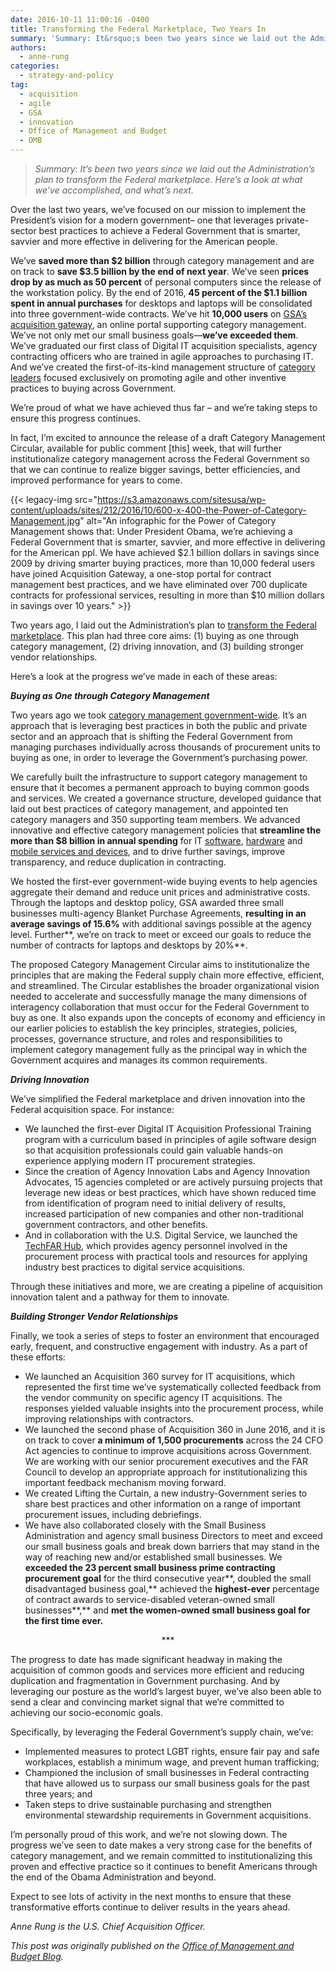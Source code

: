 ```yaml
---
date: 2016-10-11 11:00:16 -0400
title: Transforming the Federal Marketplace, Two Years In
summary: 'Summary: It&rsquo;s been two years since we laid out the Administration&rsquo;s plan to transform the Federal marketplace. Here&rsquo;s a look at what we&rsquo;ve accomplished, and what&rsquo;s next. Over the last two years, we&rsquo;ve focused on our mission to implement the President&rsquo;s vision for a modern government&#8211; one that leverages private-sector best practices to achieve a'
authors:
  - anne-rung
categories:
  - strategy-and-policy
tag:
  - acquisition
  - agile
  - GSA
  - innovation
  - Office of Management and Budget
  - OMB
---
```


> _Summary: It’s been two years since we laid out the Administration’s plan to transform the Federal marketplace. Here’s a look at what we’ve accomplished, and what’s next._

Over the last two years, we’ve focused on our mission to implement the President’s vision for a modern government&#8211; one that leverages private-sector best practices to achieve a Federal Government that is smarter, savvier and more effective in delivering for the American people.

We’ve **saved more than $2 billion** through category management and are on track to **save $3.5 billion by the end of next year**. We’ve seen **prices drop by as much as 50 percent** of personal computers since the release of the workstation policy. By the end of 2016, **45 percent of the $1.1 billion spent in annual purchases** for desktops and laptops will be consolidated into three government-wide contracts. We’ve hit **10,000 users** on [GSA’s acquisition gateway](http://www.gsa.gov/portal/category/107699), an online portal supporting category management. We’ve not only met our small business goals—**we’ve exceeded them**. We’ve graduated our first class of Digital IT acquisition specialists, agency contracting officers who are trained in agile approaches to purchasing IT. And we’ve created the first-of-its-kind management structure of [category leaders](https:/www.whitehouse.gov/blog/2016/02/24/major-step-forward-category-management-announcing-new-government-wide-category) focused exclusively on promoting agile and other inventive practices to buying across Government.

We’re proud of what we have achieved thus far – and we’re taking steps to ensure this progress continues.

In fact, I’m excited to announce the release of a draft Category Management Circular, available for public comment [this] week, that will further institutionalize category management across the Federal Government so that we can continue to realize bigger savings, better efficiencies, and improved performance for years to come.

{{< legacy-img src="https://s3.amazonaws.com/sitesusa/wp-content/uploads/sites/212/2016/10/600-x-400-the-Power-of-Category-Management.jpg" alt="An infographic for the Power of Category Management shows that: Under President Obama, we’re achieving a Federal Government that is smarter, savvier, and more effective in delivering for the American ppl. We have achieved $2.1 billion dollars in savings since 2009 by driving smarter buying practices, more than 10,000 federal users have joined Acquisition Gateway, a one-stop portal for contract management best practices, and we have eliminated over 700 duplicate contracts for professional services, resulting in more than $10 million dollars in savings over 10 years." >}}

Two years ago, I laid out the Administration’s plan to [transform the Federal marketplace](https://www.whitehouse.gov/sites/default/files/omb/procurement/memo/simplifying-federal-procurement-to-improve-performance-drive-innovation-increase-savings.pdf). This plan had three core aims: (1) buying as one through category management, (2) driving innovation, and (3) building stronger vendor relationships.

Here’s a look at the progress we’ve made in each of these areas:

**_Buying as One through Category Management_**

Two years ago we took [category management government-wide](https:/www.whitehouse.gov/blog/2015/01/07/taking-category-management-government-wide-0). It’s an approach that is leveraging best practices in both the public and private sector and an approach that is shifting the Federal Government from managing purchases individually across thousands of procurement units to buying as one, in order to leverage the Government’s purchasing power.

We carefully built the infrastructure to support category management to ensure that it becomes a permanent approach to buying common goods and services. We created a governance structure, developed guidance that laid out best practices of category management, and appointed ten category managers and 350 supporting team members. We advanced innovative and effective category management policies that **streamline the more than $8 billion in annual spending** for IT [software](https://www.whitehouse.gov/blog/2016/06/02/applying-category-management-principles-software-management-practices), [hardware](https://www.whitehouse.gov/blog/2015/10/16/improving-way-government-buys-it) and [mobile services and devices](https://www.whitehouse.gov/blog/2016/08/04/making-acquisition-mobile-devices-and-services-more-efficient), and to drive further savings, improve transparency, and reduce duplication in contracting.

We hosted the first-ever government-wide buying events to help agencies aggregate their demand and reduce unit prices and administrative costs. Through the laptops and desktop policy, GSA awarded three small businesses multi-agency Blanket Purchase Agreements, **resulting in an average savings of 15.6%** with additional savings possible at the agency level. Further**, we’re on track to meet or exceed our goals to reduce the number of contracts for laptops and desktops by 20%**.

The proposed Category Management Circular aims to institutionalize the principles that are making the Federal supply chain more effective, efficient, and streamlined. The Circular establishes the broader organizational vision needed to accelerate and successfully manage the many dimensions of interagency collaboration that must occur for the Federal Government to buy as one. It also expands upon the concepts of economy and efficiency in our earlier policies to establish the key principles, strategies, policies, processes, governance structure, and roles and responsibilities to implement category management fully as the principal way in which the Government acquires and manages its common requirements.

**_Driving Innovation_**

We’ve simplified the Federal marketplace and driven innovation into the Federal acquisition space. For instance:

  * We launched the first-ever Digital IT Acquisition Professional Training program with a curriculum based in principles of agile software design so that acquisition professionals could gain valuable hands-on experience applying modern IT procurement strategies.
  * Since the creation of Agency Innovation Labs and Agency Innovation Advocates, 15 agencies completed or are actively pursuing projects that leverage new ideas or best practices, which have shown reduced time from identification of program need to initial delivery of results, increased participation of new companies and other non-traditional government contractors, and other benefits.
  * And in collaboration with the U.S. Digital Service, we launched the [TechFAR Hub](https://techfarhub.cio.gov/), which provides agency personnel involved in the procurement process with practical tools and resources for applying industry best practices to digital service acquisitions.

Through these initiatives and more, we are creating a pipeline of acquisition innovation talent and a pathway for them to innovate.

**_Building Stronger Vendor Relationships_**

Finally, we took a series of steps to foster an environment that encouraged early, frequent, and constructive engagement with industry. As a part of these efforts:

  * We launched an Acquisition 360 survey for IT acquisitions, which represented the first time we’ve systematically collected feedback from the vendor community on specific agency IT acquisitions. The responses yielded valuable insights into the procurement process, while improving relationships with contractors.
  * We launched the second phase of Acquisition 360 in June 2016, and it is on track to cover **a minimum of 1,500 procurements** across the 24 CFO Act agencies to continue to improve acquisitions across Government. We are working with our senior procurement executives and the FAR Council to develop an appropriate approach for institutionalizing this important feedback mechanism moving forward.
  * We created Lifting the Curtain, a new industry-Government series to share best practices and other information on a range of important procurement issues, including debriefings.
  * We have also collaborated closely with the Small Business Administration and agency small business Directors to meet and exceed our small business goals and break down barriers that may stand in the way of reaching new and/or established small businesses.  We **exceeded the 23 percent small business prime contracting procurement goal** for the third consecutive year**, doubled the small disadvantaged business goal,** achieved the **highest-ever** percentage of contract awards to service-disabled veteran-owned small businesses**,** and **met the women-owned small business goal for the first time ever.**

<p class="rtecenter" style="text-align: center">
  ***
</p>

The progress to date has made significant headway in making the acquisition of common goods and services more efficient and reducing duplication and fragmentation in Government purchasing. And by leveraging our posture as the world&#8217;s largest buyer, we’ve also been able to send a clear and convincing market signal that we’re committed to achieving our socio-economic goals.

Specifically, by leveraging the Federal Government’s supply chain, we’ve:

  * Implemented measures to protect LGBT rights, ensure fair pay and safe workplaces, establish a minimum wage, and prevent human trafficking;
  * Championed the inclusion of small businesses in Federal contracting that have allowed us to surpass our small business goals for the past three years; and
  * Taken steps to drive sustainable purchasing and strengthen environmental stewardship requirements in Government acquisitions.

I’m personally proud of this work, and we’re not slowing down. The progress we’ve seen to date makes a very strong case for the benefits of category management, and we remain committed to institutionalizing this proven and effective practice so it continues to benefit Americans through the end of the Obama Administration and beyond.

Expect to see lots of activity in the next months to ensure that these transformative efforts continue to deliver results in the years ahead.

_Anne Rung is the U.S. Chief Acquisition Officer._

_This post was originally published on the [Office of Management and Budget Blog](https://www.whitehouse.gov/omb/blog)._